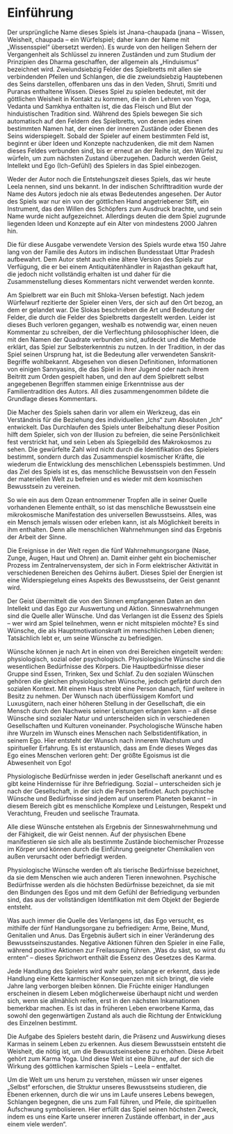 # Einführung

Der ursprüngliche Name dieses Spiels ist Jnana-chaupada (jnana – Wissen, Weisheit, chaupada – ein Würfelspiel; daher kann der Name mit „Wissensspiel“ übersetzt werden). Es wurde von den heiligen Sehern der Vergangenheit als Schlüssel zu inneren Zuständen und zum Studium der Prinzipien des Dharma geschaffen, der allgemein als „Hinduismus“ bezeichnet wird. Zweiundsiebzig Felder des Spielbretts mit allen sie verbindenden Pfeilen und Schlangen, die die zweiundsiebzig Hauptebenen des Seins darstellen, offenbaren uns das in den Veden, Shruti, Smriti und Puranas enthaltene Wissen. Dieses Spiel zu spielen bedeutet, mit der göttlichen Weisheit in Kontakt zu kommen, die in den Lehren von Yoga, Vedanta und Samkhya enthalten ist, die das Fleisch und Blut der hinduistischen Tradition sind. Während des Spiels bewegen Sie sich automatisch auf den Feldern des Spielbretts, von denen jedes einen bestimmten Namen hat, der einen der inneren Zustände oder Ebenen des Seins widerspiegelt. Sobald der Spieler auf einem bestimmten Feld ist, beginnt er über Ideen und Konzepte nachzudenken, die mit dem Namen dieses Feldes verbunden sind, bis er erneut an der Reihe ist, den Würfel zu würfeln, um zum nächsten Zustand überzugehen. Dadurch werden Geist, Intellekt und Ego (Ich-Gefühl) des Spielers in das Spiel einbezogen.

Weder der Autor noch die Entstehungszeit dieses Spiels, das wir heute Leela nennen, sind uns bekannt. In der indischen Schrifttradition wurde der Name des Autors jedoch nie als etwas Bedeutendes angesehen. Der Autor des Spiels war nur ein von der göttlichen Hand angetriebener Stift, ein Instrument, das den Willen des Schöpfers zum Ausdruck brachte, und sein Name wurde nicht aufgezeichnet. Allerdings deuten die dem Spiel zugrunde liegenden Ideen und Konzepte auf ein Alter von mindestens 2000 Jahren hin.

Die für diese Ausgabe verwendete Version des Spiels wurde etwa 150 Jahre lang von der Familie des Autors im indischen Bundesstaat Uttar Pradesh aufbewahrt. Dem Autor steht auch eine ältere Version des Spiels zur Verfügung, die er bei einem Antiquitätenhändler in Rajasthan gekauft hat, die jedoch nicht vollständig erhalten ist und daher für die Zusammenstellung dieses Kommentars nicht verwendet werden konnte.

Am Spielbrett war ein Buch mit Shloka-Versen befestigt. Nach jedem Würfelwurf rezitierte der Spieler einen Vers, der sich auf den Ort bezog, an dem er gelandet war. Die Slokas beschrieben die Art und Bedeutung der Felder, die durch die Felder des Spielbretts dargestellt werden. Leider ist dieses Buch verloren gegangen, weshalb es notwendig war, einen neuen Kommentar zu schreiben, der die Verflechtung philosophischer Ideen, die mit den Namen der Quadrate verbunden sind, aufdeckt und die Methode erklärt, das Spiel zur Selbsterkenntnis zu nutzen. In der Tradition, in der das Spiel seinen Ursprung hat, ist die Bedeutung aller verwendeten Sanskrit-Begriffe wohlbekannt. Abgesehen von diesen Definitionen, Informationen von einigen Sannyasins, die das Spiel in ihrer Jugend oder nach ihrem Beitritt zum Orden gespielt haben, und den auf dem Spielbrett selbst angegebenen Begriffen stammen einige Erkenntnisse aus der Familientradition des Autors. All dies zusammengenommen bildete die Grundlage dieses Kommentars.

Die Macher des Spiels sahen darin vor allem ein Werkzeug, das ein Verständnis für die Beziehung des individuellen „Ichs“ zum Absoluten „Ich“ entwickelt. Das Durchlaufen des Spiels unter Beibehaltung dieser Position hilft dem Spieler, sich von der Illusion zu befreien, die seine Persönlichkeit fest verstrickt hat, und sein Leben als Spiegelbild des Makrokosmos zu sehen. Die gewürfelte Zahl wird nicht durch die Identifikation des Spielers bestimmt, sondern durch das Zusammenspiel kosmischer Kräfte, die wiederum die Entwicklung des menschlichen Lebensspiels bestimmen. Und das Ziel des Spiels ist es, das menschliche Bewusstsein von den Fesseln der materiellen Welt zu befreien und es wieder mit dem kosmischen Bewusstsein zu vereinen.

So wie ein aus dem Ozean entnommener Tropfen alle in seiner Quelle vorhandenen Elemente enthält, so ist das menschliche Bewusstsein eine mikrokosmische Manifestation des universellen Bewusstseins. Alles, was ein Mensch jemals wissen oder erleben kann, ist als Möglichkeit bereits in ihm enthalten. Denn alle menschlichen Wahrnehmungen sind das Ergebnis der Arbeit der Sinne.

Die Ereignisse in der Welt regen die fünf Wahrnehmungsorgane (Nase, Zunge, Augen, Haut und Ohren) an. Damit einher geht ein biochemischer Prozess im Zentralnervensystem, der sich in Form elektrischer Aktivität in verschiedenen Bereichen des Gehirns äußert. Dieses Spiel der Energien ist eine Widerspiegelung eines Aspekts des Bewusstseins, der Geist genannt wird.

Der Geist übermittelt die von den Sinnen empfangenen Daten an den Intellekt und das Ego zur Auswertung und Aktion. Sinneswahrnehmungen sind die Quelle aller Wünsche. Und das Verlangen ist die Essenz des Spiels – wer wird am Spiel teilnehmen, wenn er nicht mitspielen möchte? Es sind Wünsche, die als Hauptmotivationskraft im menschlichen Leben dienen; Tatsächlich lebt er, um seine Wünsche zu befriedigen.

Wünsche können je nach Art in einen von drei Bereichen eingeteilt werden: physiologisch, sozial oder psychologisch. Physiologische Wünsche sind die wesentlichen Bedürfnisse des Körpers. Die Hauptbedürfnisse dieser Gruppe sind Essen, Trinken, Sex und Schlaf. Zu den sozialen Wünschen gehören die gleichen physiologischen Wünsche, jedoch gefärbt durch den sozialen Kontext. Mit einem Haus strebt eine Person danach, fünf weitere in Besitz zu nehmen. Der Wunsch nach überflüssigem Komfort und Luxusgütern, nach einer höheren Stellung in der Gesellschaft, die ein Mensch durch den Nachweis seiner Leistungen erlangen kann – all diese Wünsche sind sozialer Natur und unterscheiden sich in verschiedenen Gesellschaften und Kulturen voneinander. Psychologische Wünsche haben ihre Wurzeln im Wunsch eines Menschen nach Selbstidentifikation, in seinem Ego. Hier entsteht der Wunsch nach innerem Wachstum und spiritueller Erfahrung. Es ist erstaunlich, dass am Ende dieses Weges das Ego eines Menschen verloren geht: Der größte Egoismus ist die Abwesenheit von Ego!

Physiologische Bedürfnisse werden in jeder Gesellschaft anerkannt und es gibt keine Hindernisse für ihre Befriedigung. Sozial – unterscheiden sich je nach der Gesellschaft, in der sich die Person befindet. Auch psychische Wünsche und Bedürfnisse sind jedem auf unserem Planeten bekannt – in diesem Bereich gibt es menschliche Komplexe und Leistungen, Respekt und Verachtung, Freuden und seelische Traumata.

Alle diese Wünsche entstehen als Ergebnis der Sinneswahrnehmung und der Fähigkeit, die wir Geist nennen. Auf der physischen Ebene manifestieren sie sich alle als bestimmte Zustände biochemischer Prozesse im Körper und können durch die Einführung geeigneter Chemikalien von außen verursacht oder befriedigt werden.

Physiologische Wünsche werden oft als tierische Bedürfnisse bezeichnet, da sie dem Menschen wie auch anderen Tieren innewohnen. Psychische Bedürfnisse werden als die höchsten Bedürfnisse bezeichnet, da sie mit den Bindungen des Egos und mit dem Gefühl der Befriedigung verbunden sind, das aus der vollständigen Identifikation mit dem Objekt der Begierde entsteht.

Was auch immer die Quelle des Verlangens ist, das Ego versucht, es mithilfe der fünf Handlungsorgane zu befriedigen: Arme, Beine, Mund, Genitalien und Anus. Das Ergebnis äußert sich in einer Veränderung des Bewusstseinszustandes. Negative Aktionen führen den Spieler in eine Falle, während positive Aktionen zur Freilassung führen. „Was du säst, so wirst du ernten“ – dieses Sprichwort enthält die Essenz des Gesetzes des Karma.

Jede Handlung des Spielers wird wahr sein, solange er erkennt, dass jede Handlung eine Kette karmischer Konsequenzen mit sich bringt, die viele Jahre lang verborgen bleiben können. Die Früchte einiger Handlungen erscheinen in diesem Leben möglicherweise überhaupt nicht und werden sich, wenn sie allmählich reifen, erst in den nächsten Inkarnationen bemerkbar machen. Es ist das in früheren Leben erworbene Karma, das sowohl den gegenwärtigen Zustand als auch die Richtung der Entwicklung des Einzelnen bestimmt.

Die Aufgabe des Spielers besteht darin, die Präsenz und Auswirkung dieses Karmas in seinem Leben zu erkennen. Aus diesem Bewusstsein entsteht die Weisheit, die nötig ist, um die Bewusstseinsebene zu erhöhen. Diese Arbeit gehört zum Karma Yoga. Und diese Welt ist eine Bühne, auf der sich die Wirkung des göttlichen karmischen Spiels – Leela – entfaltet.

Um die Welt um uns herum zu verstehen, müssen wir unser eigenes „Selbst“ erforschen, die Struktur unseres Bewusstseins studieren, die Ebenen erkennen, durch die wir uns im Laufe unseres Lebens bewegen, Schlangen begegnen, die uns zum Fall führen, und Pfeile, die spirituellen Aufschwung symbolisieren. Hier erfüllt das Spiel seinen höchsten Zweck, indem es uns eine Karte unserer inneren Zustände offenbart, in der „aus einem viele werden“.
